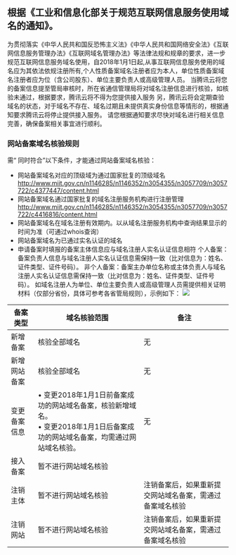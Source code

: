 
## 根据《工业和信息化部关于规范互联网信息服务使用域名的通知》。
为贯彻落实《中华人民共和国反恐怖主义法》《中华人民共和国网络安全法》《互联网信息服务管理办法》《互联网域名管理办法》等法律法规和规章的要求，进一步规范互联网信息服务域名使用，自2018年1月1日起,从事互联网信息服务使用的域名应为其依法依规注册所有,个人性质备案域名注册者应为本人，单位性质备案域名注册者应为位（含公司股东）、单位主要负责人或高级管理人员。
当腾讯云将您的备案信息提至管局审核时，所在省通信管理局将对域名注册信息进行核验，如核验未通过，根据要求，腾讯云将不得为您提供接入服务
另，腾讯云将会定期查验域名的状态，对于域名不存在、域名过期且未提供真实身份信息等情形的，根据通知要求腾讯云将停止提供接入服务。
请您根据通知要求尽快对域名进行相关信息完善，确保备案相关事宜进行顺利。


### 网站备案域名核验规则
需“ 同时符合”以下条件，才能通过网站备案域名核验：
- 网站备案域名对应的顶级域为通过国家批复的顶级域名
http://www.miit.gov.cn/n1146285/n1146352/n3054355/n3057709/n3057722/c4377447/content.html 
- 网站备案域名通过国家批复的域名注册服务机构进行注册管理
http://www.miit.gov.cn/n1146285/n1146352/n3054355/n3057709/n3057722/c4416816/content.html 
- 网站备案域名在域名注册有效期内。以从域名注册服务机构中查询结果显示的时间为准（可通过whois查询）
- 网站备案域名为已通过实名认证的域名
- 申请备案时填报的备案主体信息应与域名注册人实名认证信息相符
个人备案：备案负责人信息与域名注册人实名认证信息需保持一致（比对信息为：姓名、证件类型、证件号码）。
非个人备案：备案主办单位名称或主体负责人与域名注册人实名认证信息需保持一致（比对信息为：姓名、证件类型、证件号码）。
如域名注册人为单位、单位主要负责人或高级管理人员需提供相关证明材料（仅部分省份，具体可参考各省管局规则），示例如下：
![](https://mc.qcloudimg.com/static/img/1de29091970a2848726430faad17b84e/image.png)
		

| 备案类型 |域名核验范围 | 备注 |
|---------|---------|---------|
| 新增备案 | 核验全部域名 | 无 |
| 新增网站备案 | 核验全部域名 | 无 |
| 变更备案信息 |• 变更2018年1月1日前备案成功的网站域名备案，核验新增域名。<br>• 变更2018年1月1日后备案成功的网站域名备案，均需通过网站域名核验。| 无 |
| 接入备案 |暂不进行网站域名核验| |
| 注销主体 |暂不进行网站域名核验 | 注销备案后，如果重新提交网站域名备案，需通过备案域名核验 |
| 注销网站 |暂不进行网站域名核验 | 注销备案后，如果重新提交网站域名备案，需通过备案域名核验 |




